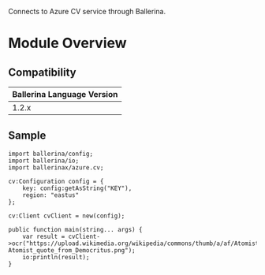Connects to Azure CV service through Ballerina.

# Module Overview

## Compatibility
| Ballerina Language Version 
| -------------------------- 
| 1.2.x                    

## Sample

```ballerina
import ballerina/config;
import ballerina/io;
import ballerinax/azure.cv;

cv:Configuration config = {
    key: config:getAsString("KEY"),
    region: "eastus"
};

cv:Client cvClient = new(config);

public function main(string... args) {
    var result = cvClient->ocr("https://upload.wikimedia.org/wikipedia/commons/thumb/a/af/Atomist_quote_from_Democritus.png/338px-Atomist_quote_from_Democritus.png");
    io:println(result);
}
```
